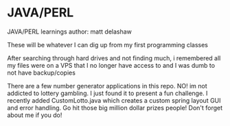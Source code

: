 # JAVA/PERL
JAVA/PERL learnings
author: matt delashaw

These will be whatever I can dig up from my first programming classes


After searching through hard drives and not finding much, i remembered all my files were on a VPS that I no longer have access to and I was dumb to not have backup/copies

There are a few number generator applications in this repo. NO! im not addicted to lottery gambling. I just found it to present a fun challenge. I recently added CustomLotto.java which creates a custom spring layout GUI and error handling. Go hit those big million dollar prizes people! Don't forget about me if you do!
